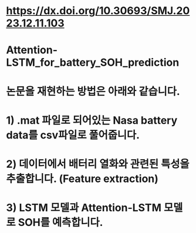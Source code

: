 # https://dx.doi.org/10.30693/SMJ.2023.12.11.103

# Attention-LSTM_for_battery_SOH_prediction

# 논문을 재현하는 방법은 아래와 같습니다.

# 1) .mat 파일로 되어있는 Nasa battery data를 csv파일로 풀어줍니다.

# 2) 데이터에서 배터리 열화와 관련된 특성을 추출합니다. (Feature extraction)

# 3) LSTM 모델과 Attention-LSTM 모델로 SOH를 예측합니다.
